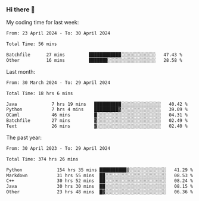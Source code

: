 ### Hi there 👋

My coding time for last week:

<!--START_SECTION:week-->

```txt
From: 23 April 2024 - To: 30 April 2024

Total Time: 56 mins

Batchfile      27 mins         ████████████░░░░░░░░░░░░░   47.43 %
Other          16 mins         ███████░░░░░░░░░░░░░░░░░░   28.58 %
```

<!--END_SECTION:week-->

Last month:

<!--START_SECTION:month-->

```txt
From: 30 March 2024 - To: 29 April 2024

Total Time: 18 hrs 6 mins

Java             7 hrs 19 mins   ██████████░░░░░░░░░░░░░░░   40.42 %
Python           7 hrs 4 mins    █████████▓░░░░░░░░░░░░░░░   39.09 %
OCaml            46 mins         █░░░░░░░░░░░░░░░░░░░░░░░░   04.31 %
Batchfile        27 mins         ▓░░░░░░░░░░░░░░░░░░░░░░░░   02.49 %
Text             26 mins         ▓░░░░░░░░░░░░░░░░░░░░░░░░   02.40 %
```

<!--END_SECTION:month-->

The past year:

<!--START_SECTION:year-->

```txt
From: 30 April 2023 - To: 29 April 2024

Total Time: 374 hrs 26 mins

Python             154 hrs 35 mins ██████████▒░░░░░░░░░░░░░░   41.29 %
Markdown           31 hrs 55 mins  ██░░░░░░░░░░░░░░░░░░░░░░░   08.53 %
C++                30 hrs 52 mins  ██░░░░░░░░░░░░░░░░░░░░░░░   08.24 %
Java               30 hrs 30 mins  ██░░░░░░░░░░░░░░░░░░░░░░░   08.15 %
Other              23 hrs 48 mins  █▓░░░░░░░░░░░░░░░░░░░░░░░   06.36 %
```

<!--END_SECTION:year-->

